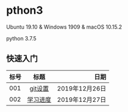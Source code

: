 # pthon3
Ubuntu 19.10 & Windows 1909 & macOS 10.15.2

python 3.7.5

## 快速入门
标号|标题|日期
---|:--:|---:
001|[git设置](https://github.com/Rtx8080Ti/python3/blob/master/Learning_log/Learning_log.md)|2019年12月26日
002|[学习进度](https://github.com/Rtx8080Ti/python_work/tree/master/py)|2019年12月27日

